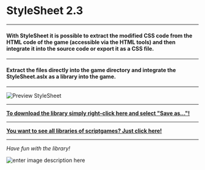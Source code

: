 # StyleSheet 2.3
---
#### With StyleSheet it is possible to extract the modified CSS code from the HTML code of the game (accessible via the HTML tools) and then integrate it into the source code or export it as a CSS file.
---
#### Extract the files directly into the game directory and integrate the StyleSheet.aslx as a library into the game.
---

![Preview StyleSheet](https://raw.githubusercontent.com/scriptgames/quest_libraries/master/StyleSheet/readme/StyleSheet.gif)

---
**[To download the library simply right-click here and select "Save as..."!](https://github.com/scriptgames/quest_libraries/blob/master/StyleSheet/StyleSheet.zip?raw=true)**

---
**[You want to see all libraries of scriptgames? Just click here!](https://github.com/scriptgames/quest_libraries)**

---

*Have fun with the library!*

![enter image description here](https://raw.githubusercontent.com/scriptgames/quest_libraries/master/scriptgames.png)